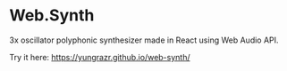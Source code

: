 # Web.Synth
3x oscillator polyphonic synthesizer made in React using Web Audio API.

Try it here: https://yungrazr.github.io/web-synth/
